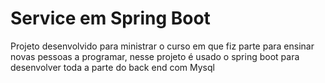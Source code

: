 # Service em Spring Boot


 Projeto  desenvolvido para ministrar o curso em que fiz parte para ensinar novas pessoas a programar, nesse projeto é usado o spring boot para desenvolver toda a parte do back end com Mysql